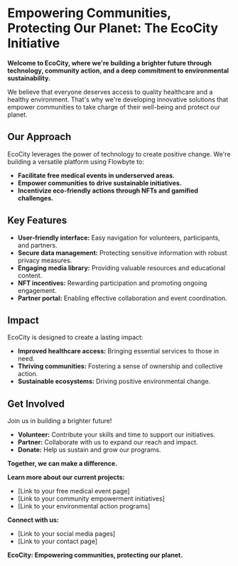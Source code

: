 # Empowering Communities, Protecting Our Planet: The EcoCity Initiative

**Welcome to EcoCity, where we're building a brighter future through technology, community action, and a deep commitment to environmental sustainability.**

We believe that everyone deserves access to quality healthcare and a healthy environment. That's why we're developing innovative solutions that empower communities to take charge of their well-being and protect our planet.

## Our Approach

EcoCity leverages the power of technology to create positive change. We're building a versatile platform using Flowbyte to:

* **Facilitate free medical events in underserved areas.**
* **Empower communities to drive sustainable initiatives.**
* **Incentivize eco-friendly actions through NFTs and gamified challenges.**

## Key Features

* **User-friendly interface:**  Easy navigation for volunteers, participants, and partners.
* **Secure data management:**  Protecting sensitive information with robust privacy measures.
* **Engaging media library:**  Providing valuable resources and educational content.
* **NFT incentives:**  Rewarding participation and promoting ongoing engagement.
* **Partner portal:**  Enabling effective collaboration and event coordination.

## Impact

EcoCity is designed to create a lasting impact:

* **Improved healthcare access:**  Bringing essential services to those in need.
* **Thriving communities:**  Fostering a sense of ownership and collective action.
* **Sustainable ecosystems:**  Driving positive environmental change.

## Get Involved

Join us in building a brighter future!

* **Volunteer:**  Contribute your skills and time to support our initiatives.
* **Partner:**  Collaborate with us to expand our reach and impact.
* **Donate:**  Help us sustain and grow our programs.

**Together, we can make a difference.**

**Learn more about our current projects:**

* [Link to your free medical event page]
* [Link to your community empowerment initiatives]
* [Link to your environmental action programs]

**Connect with us:**

* [Link to your social media pages]
* [Link to your contact page]

**EcoCity:  Empowering communities, protecting our planet.**

